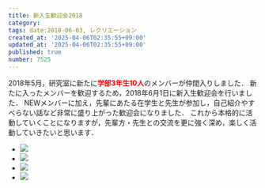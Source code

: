 ```yaml
---
title: 新入生歓迎会2018
category:
tags: date:2018-06-03, レクリエーション
created_at: '2025-04-06T02:35:55+09:00'
updated_at: '2025-04-06T02:35:55+09:00'
published: true
number: 7525
---
```




2018年5月，研究室に新たに<span style="color: red;">**学部3年生10人**</span>のメンバーが仲間入りしました．
新たに入ったメンバーを歓迎するため，2018年6月1日に新入生歓迎会を行いました．
NEWメンバーに加え，先輩にあたる在学生と先生が参加し，自己紹介やすべらない話など非常に盛り上がった歓迎会になりました．
これから本格的に活動していくことになりますが，先輩方・先生との交流を更に強く深め，楽しく活動していきたいと思います．

<div class="img-container">
    <ul class="slider">
        <li><img src="https://img.esa.io/uploads/production/attachments/13979/2025/04/06/148142/1d269796-1483-4b26-9035-89530797c912.webp" loading='lazy' /></li>
        <li><img src="https://img.esa.io/uploads/production/attachments/13979/2025/04/06/148142/23ff35dc-5994-4e83-8bda-c1a40dfd01e5.webp" loading='lazy' /></li>
        <li><img src="https://img.esa.io/uploads/production/attachments/13979/2025/04/06/148142/54d98442-eea3-435d-b990-23fcc172c5ae.webp" loading='lazy' /></li>
        <li><img src="https://img.esa.io/uploads/production/attachments/13979/2025/04/06/148142/7886a651-13e6-49f3-b605-67891cdf8f9c.webp" loading='lazy' /></li>
    </ul>
</div>

